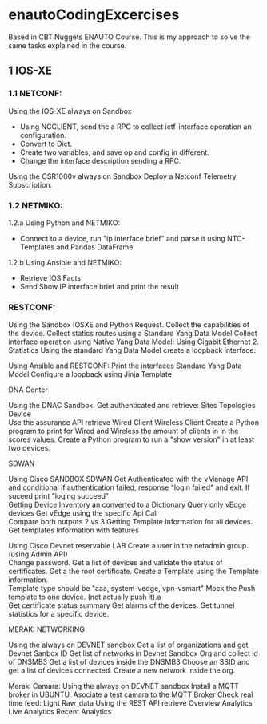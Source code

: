 # enautoCodingExcercises
Based in CBT Nuggets ENAUTO Course. This is my approach to solve the same tasks explained in the course.

## 1 IOS-XE

### 1.1 NETCONF: 

Using the IOS-XE always on Sandbox 
 - Using NCCLIENT, send the a RPC to collect ietf-interface operation an configuration. 
 - Convert to Dict. 
 - Create two variables, and save op and config in different. 
 - Change the interface description sending a RPC. 

Using the CSR1000v always on Sandbox 
    Deploy a Netconf Telemetry Subscription. 
 

### 1.2 NETMIKO: 
1.2.a Using Python and NETMIKO: 
- Connect to a device, run "ip interface brief" and parse it using NTC-Templates and Pandas DataFrame 

1.2.b Using Ansible and NETMIKO: 
- Retrieve IOS Facts 
- Send Show IP interface brief and print the result 


### RESTCONF: 

Using the Sandbox IOSXE and Python Request. 
    Collect the capabilities of the device. 
    Collect statics routes using a Standard Yang Data Model 
    Collect interface operation using Native Yang Data Model: 
        Using Gigabit Ethernet 2.  
        Statistics 
    Using the standard Yang Data Model create a loopback interface. 

Using Ansible and RESTCONF: 
    Print the interfaces Standard Yang Data Model 
    Configure a loopback using Jinja Template 

DNA Center 

Using the DNAC Sandbox. 
    Get authenticated and retrieve: 
        Sites 
        Topologies 
        Device  
    Use the assurance API retrieve 
        Wired Client 
        Wireless Client 
    Create a Python program to print for Wired and Wireless the amount of clients in in the scores values. 
    Create a Python program to run a "show version" in at least two devices. 

SDWAN 

Using Cisco SANDBOX SDWAN
    Get Authenticated with the vManage API and conditional if authentication failed, response "login failed" and exit. If suceed print "loging succeed"  
    Getting Device Inventory an converted to a Dictionary 
    Query only vEdge devices 
    Get vEdge using the specific Api Call  
    Compare both outputs 2 vs 3 
    Getting Template Information for all devices. 
    Get templates Information with features 

Using Cisco Devnet reservable LAB 
    Create a user in the netadmin group. (using Admin API)  
    Change password. 
    Get a list of devices and validate the status of certificates. 
    Get a the root certificate. 
    Create a Template using the Template information.  
    Template type should be "aaa,  system-vedge, vpn-vsmart" 
    Mock the Push template to one device. (not actually push it).a  
    Get certificate status summary 
    Get alarms of the devices. 
    Get tunnel statistics for a specific device. 

MERAKI NETWORKING 

Using the always on DEVNET sandbox 
    Get a list of organizations and get Devnet Sanbox ID 
    Get list of networks in Devnet Sandbox Org and collect id of DNSMB3 
    Get a list of devices inside the DNSMB3 
    Choose an SSID and get a list of devices connected. 
    Create a new network inside the org. 
 

Meraki Camara: 
Using the always on DEVNET sandbox 
    Install a MQTT broker in UBUNTU. 
    Asociate a test camara to the MQTT Broker 
    Check real time feed: 
        Light 
        Raw_data 
    Using the REST API retrieve 
        Overview Analytics 
        Live Analytics 
        Recent Analytics 